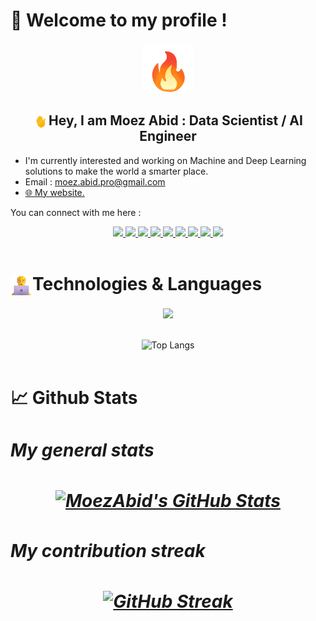 <html>
<head>
</head>
<body>
<h1 align="left"> 🤖 Welcome to my profile !</h1>
<p align="center">
<img alt="GIF" src="./assets/fire.gif" width="80"/>
</p>


<h2 align="center"> 
    <img align="center" src="./assets/wave.gif" width="20"> 
    Hey, I am Moez Abid : Data Scientist / AI Engineer
</h2>

<ul>
<li>I'm currently interested and working on Machine and Deep Learning solutions to make the world a smarter place.</li>
<li>Email : <a href="#">moez.abid.pro@gmail.com</a></li>
<li><a href="https://moezabid-io.vercel.app/">🌐 My website.</a></li>
</ul>

You can connect with me here :

<div align="center">
<a href="mailto:moez.abid.pro@gmail.com">
<img src="https://img.shields.io/badge/Gmail-D14836?style=for-the-badge&logo=gmail&logoColor=white">
</a>
<a href="https://www.linkedin.com/moez-abid-ml">
<img src="https://img.shields.io/badge/LinkedIn-0077B5?style=for-the-badge&logo=linkedin&logoColor=white">
</a>
<a href="https://www.kaggle.com/moezabid">
<img src="https://img.shields.io/badge/Kaggle-035a7d?style=for-the-badge&logo=kaggle&logoColor=white"/>
</a>
<a href="https://stackoverflow.com/users/7027535/moez">
<img src="https://img.shields.io/badge/-Stackoverflow-FE7A16?style=for-the-badge&logo=stack-overflow&logoColor=white"/>
</a>
<a href="https://open.spotify.com/user/c7hb6mi9g18scz818eozaz769?si=98417907ea9e4c79">
<img src="https://img.shields.io/badge/Spotify-1ED760?style=for-the-badge&logo=spotify&logoColor=white"/>
</a>

<a href="https://www.youtube.com/channel/UCh0BcCEuh9YLJLyfy5GAoWw">
<img src="https://img.shields.io/badge/YouTube-%23FF0000.svg?style=for-the-badge&logo=YouTube&logoColor=white">
</a>
<a href="https://github.com/MoezAbid?tab=repositories">
<img src="https://img.shields.io/badge/github-%23121011.svg?style=for-the-badge&logo=github&logoColor=white">
</a>
<a href="https://gitlab.com/MoezAbid">
<img src="https://img.shields.io/badge/gitlab-%23181717.svg?style=for-the-badge&logo=gitlab&logoColor=white">
</a>
<a href="https://www.upwork.com/freelancers/~010b6c98b0f9581af8">
<img src="https://img.shields.io/badge/UpWork-6FDA44?style=for-the-badge&logo=Upwork&logoColor=white">
</a>
</div>

<br>
<h1 align="left"><img align="center" alt="GIF" src="./assets/technology.png" width="35"/>Technologies & Languages</h3>
<p align="center">
  <a href="https://skillicons.dev">
    <img src="https://skillicons.dev/icons?i=angular,react,redux,nodejs,express,mongodb,js,ts,azure,firebase,docker,heroku,git,github,gitlab,html,css,bootstrap,php,py,pytorch,tensorflow,django,flask,java,linux,mysql,raspberrypi,symfony,vscode" />
  </a>
</p>
</br>
<div align="center">
<img style="width:250px" src="https://github-readme-stats.vercel.app/api/top-langs/?username=MoezAbid&amp;&amp;layout=compactcount_private=true&amp;theme=merko" alt="Top Langs">
</div> 

<br>
<h1 align="left">📈 Github Stats<h1>
<p align="center">

<div>
<h5 align="left">My general stats<h5>
<div align="center">
<a href="https://awesome-github-stats.azurewebsites.net/index.html??cardType=github&theme=merko&Ring=DD1167&Title=5EBD18">
<img alt="MoezAbid's GitHub Stats" src="https://awesome-github-stats.azurewebsites.net/user-stats/MoezAbid?cardType=github&theme=merko&Ring=DD1167&Title=5EBD18" w/></a>
</div>
</div>

<div>
<h5 align="left">My contribution streak<h5>
<div align="center">
<a href="https://git.io/streak-stats">
<img src="https://streak-stats.demolab.com?user=MoezAbid&amp;theme=merko&amp;ring=DD5E16&amp;fire=DD5E16&amp;currStreakNum=DD5E16" alt="GitHub Streak" ></a>
</div>
</div>
<div>
</p>
</body>
</html>

